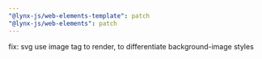 ```yaml
---
"@lynx-js/web-elements-template": patch
"@lynx-js/web-elements": patch
---
```


fix: svg use image tag to render, to differentiate background-image styles
